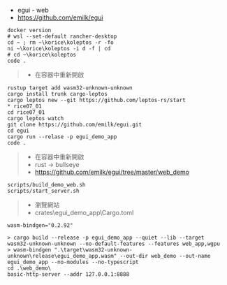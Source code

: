 * egui - web
* https://github.com/emilk/egui
```
docker version
# wsl --set-default rancher-desktop
cd ~ ; rm ~\korice\koleptos -r -fo
ni ~\korice\koleptos -i d -f | cd
# cd ~\korice\koleptos
code .
```
> * 在容器中重新開啟
```
rustup target add wasm32-unknown-unknown
cargo install trunk cargo-leptos
cargo leptos new --git https://github.com/leptos-rs/start
* rice07_01
cd rice07_01
cargo leptos watch
git clone https://github.com/emilk/egui.git
cd egui
cargo run --relase -p egui_demo_app
code .
```
> * 在容器中重新開啟
> * rust -> bullseye
> * https://github.com/emilk/egui/tree/master/web_demo
```
scripts/build_demo_web.sh
scripts/start_server.sh
```
> * 瀏覽網站
> * crates\egui_demo_app\Cargo.toml
```
wasm-bindgen="0.2.92"
```
```
> cargo build --release -p egui_demo_app --quiet --lib --target wasm32-unknown-unknown --no-default-features --features web_app,wgpu
> wasm-bindgen ".\target\wasm32-unknown-unknown\release\egui_demo_app.wasm" --out-dir web_demo --out-name egui_demo_app --no-modules --no-typescript
cd .\web_demo\
basic-http-server --addr 127.0.0.1:8888
```
